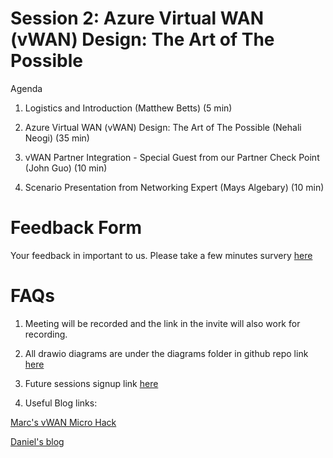 # Session 2: Azure Virtual WAN (vWAN)  Design: The Art of The Possible

Agenda
1. Logistics and Introduction (Matthew Betts) (5 min)

2. Azure Virtual WAN (vWAN)  Design: The Art of The Possible (Nehali Neogi) (35 min)

3. vWAN Partner Integration - Special Guest from  our Partner Check Point (John Guo) (10 min)

4. Scenario Presentation from Networking Expert (Mays Algebary) (10 min)


# Feedback Form

Your feedback in important to us. Please take a few minutes survery [here](https://forms.microsoft.com/r/htdTjn6QT1)


# FAQs


1. Meeting will be recorded and the link in the invite will also work for recording.

2. All drawio diagrams are under the diagrams folder in github repo link [here](https://github.com/nehalineogi/azure-networking)

3. Future sessions signup link [here](https://www.linkedin.com/feed/update/urn:li:activity:7024859847699365888/)

3. Useful Blog links:  

[Marc's vWAN Micro Hack](https://github.com/mddazure/azure-vwan-microhack)
 
[Daniel's blog](https://github.com/dmauser/azure-vmware-solution)